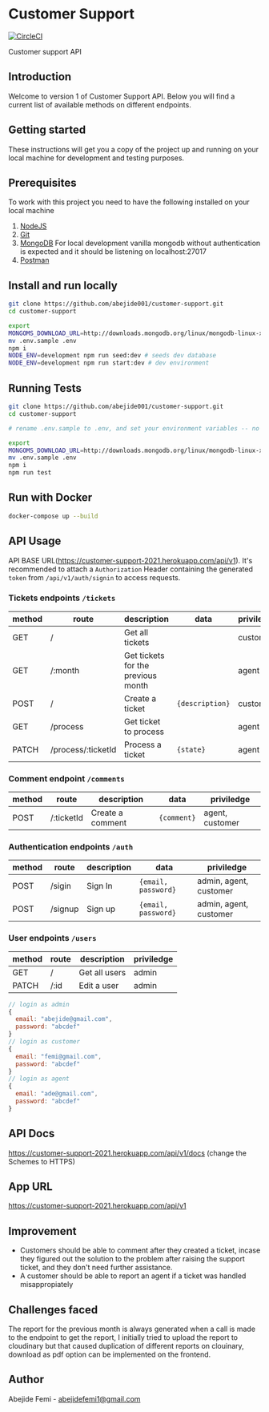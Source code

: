 # Customer Support

[![CircleCI](https://circleci.com/gh/abejide001/customer-support.svg?style=svg)](https://app.circleci.com/pipelines/github/abejide001/customer-support/54a914c3-105e-4010-bbb6-281cfcfb8451)

Customer support API

## Introduction

Welcome to version 1 of Customer Support API. Below you will find a current list of available methods on different endpoints.

## Getting started

These instructions will get you a copy of the project up and running on your local machine for development and testing purposes.

## Prerequisites

To work with this project you need to have the following installed on your local machine

1. [NodeJS](https://nodejs.org)
2. [Git](https://git-scm.com/downloads)
3. [MongoDB](https://docs.mongodb.com/manual/installation/) For local development vanilla mongodb without authentication is expected and it should be listening on localhost:27017
4. [Postman](https://www.postman.com/downloads/)

## Install and run locally

```bash
git clone https://github.com/abejide001/customer-support.git
cd customer-support

export
MONGOMS_DOWNLOAD_URL=http://downloads.mongodb.org/linux/mongodb-linux-x86_64-debian10-latest.tgz
mv .env.sample .env
npm i
NODE_ENV=development npm run seed:dev # seeds dev database
NODE_ENV=development npm run start:dev # dev environment
```

## Running Tests

```bash
git clone https://github.com/abejide001/customer-support.git
cd customer-support

# rename .env.sample to .env, and set your environment variables -- no username&password for local database

export
MONGOMS_DOWNLOAD_URL=http://downloads.mongodb.org/linux/mongodb-linux-x86_64-debian10-latest.tgz
mv .env.sample .env
npm i
npm run test
```

## Run with Docker

```bash
docker-compose up --build
```

## API Usage

API BASE URL(<https://customer-support-2021.herokuapp.com/api/v1>). It's recommended to attach a `Authorization` Header containing the generated `token` from `/api/v1/auth/signin` to access requests.

### Tickets endpoints `/tickets`

| method | route              | description                        | data            | priviledge |
|--------|--------------------|------------------------------------|-----------------|------------|
| GET    | /                  | Get all tickets                    |                 | customer   |
| GET    | /:month            | Get tickets for the previous month |                 | agent      |
| POST   | /                  | Create a ticket                    | `{description}` | customer   |
| GET    | /process           | Get ticket to process              |                 | agent      |
| PATCH  | /process/:ticketId | Process a ticket                   | `{state}`       | agent      |

### Comment endpoint `/comments`

| method | route      | description      | data        | priviledge      |
|--------|------------|------------------|-------------|-----------------|
| POST   | /:ticketId | Create a comment | `{comment}` | agent, customer |

### Authentication endpoints `/auth`

| method | route   | description | data                | priviledge             |
|--------|---------|-------------|---------------------|------------------------|
| POST   | /sigin  | Sign In     | `{email, password}` | admin, agent, customer |
| POST   | /signup | Sign up     | `{email, password}` | admin, agent, customer |

### User endpoints `/users`

| method | route | description   | priviledge |
|--------|-------|---------------|------------|
| GET    | /     | Get all users | admin      |
| PATCH  | /:id  | Edit a user   | admin      |

```javascript
// login as admin
{
  email: "abejide@gmail.com",
  password: "abcdef"
}
// login as customer
{
  email: "femi@gmail.com",
  password: "abcdef"
}
// login as agent
{
  email: "ade@gmail.com",
  password: "abcdef"
}
```

## API Docs

<https://customer-support-2021.herokuapp.com/api/v1/docs> (change the Schemes to HTTPS)

## App URL

<https://customer-support-2021.herokuapp.com/api/v1>

## Improvement

- Customers should be able to comment after they created a ticket, incase they figured out the solution to the problem after raising the support ticket, and they don't need further assistance.
- A customer should be able to report an agent if a ticket was handled misappropiately

## Challenges faced

The report for the previous month is always generated when a call is made to the endpoint to get the report, I initially tried to upload the report to cloudinary but that caused duplication of different reports on clouinary, download as pdf option can be implemented on the frontend.

## Author

Abejide Femi - abejidefemi1@gmail.com
